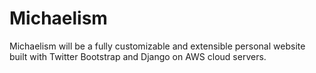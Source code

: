 # Michaelism
Michaelism will be a fully customizable and extensible personal website built with Twitter Bootstrap and Django on AWS cloud servers. 
